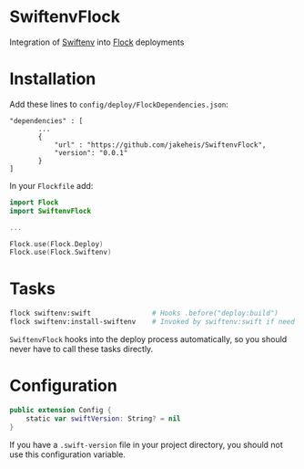 # SwiftenvFlock
Integration of [Swiftenv](https://github.com/kylef/swiftenv) into [Flock](https://github.com/jakeheis/Flock) deployments
# Installation
Add these lines to `config/deploy/FlockDependencies.json`:
```
"dependencies" : [
       ...
       {
           "url" : "https://github.com/jakeheis/SwiftenvFlock",
           "version": "0.0.1"
       }
]
```
In your `Flockfile` add:
```swift
import Flock
import SwiftenvFlock

...

Flock.use(Flock.Deploy)
Flock.use(Flock.Swiftenv)
```
# Tasks
```bash
flock swiftenv:swift               # Hooks .before("deploy:build")
flock swiftenv:install-swiftenv    # Invoked by swiftenv:swift if need be
```
`SwiftenvFlock` hooks into the deploy process automatically, so you should never have to call these tasks directly.
# Configuration
```swift
public extension Config {
    static var swiftVersion: String? = nil
}
```
If you have a `.swift-version` file in your project directory, you should not use this configuration variable.

